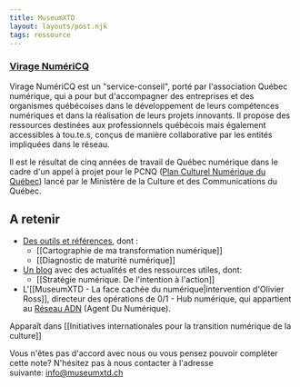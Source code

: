 ```yaml
---
title: MuseumXTD
layout: layouts/post.njk
tags: ressource
---
```

### [Virage NumériCQ](https://viragenumeriqc.com/)
Virage NumériCQ est un "service-conseil", porté par l'association Québec numérique, qui a pour but d'accompagner des entreprises et des organismes québécoises dans le développement de leurs compétences numériques et dans la réalisation de leurs projets innovants. Il propose des ressources destinées aux professionnels québécois mais également accessibles à tou.te.s, conçus de manière collaborative par les entités impliquées dans le réseau. 

Il est le résultat de cinq années de travail de Québec numérique dans le cadre d'un appel à projet pour le PCNQ ([Plan Culturel Numérique du Québec](https://culturenumerique.mcc.gouv.qc.ca/ "https://culturenumerique.mcc.gouv.qc.ca/")) lancé par le Ministère de la Culture et des Communications du Québec. 

## A retenir
- [Des outils et références](https://viragenumeriqc.com/les-outils/), dont : 
	- [[Cartographie de ma transformation numérique]]
	- [[Diagnostic de maturité numérique]]
- [Un blog](https://viragenumeriqc.com/blogue/) avec des actualités et des ressources utiles, dont: 
	- [[Stratégie numérique. De l'intention à l'action]]
- L'[[MuseumXTD - La face cachée du numérique|intervention d'Olivier Ross]], directeur des opérations de 0/1 - Hub numérique, qui appartient au [Réseau ADN](https://wiki.reseauadn.ca/wiki/%C3%80_propos_du_R%C3%A9seau_ADN) (Agent Du Numérique). 


Apparaît dans [[Initiatives internationales pour la transition numérique de la culture]]

Vous n'êtes pas d'accord avec nous ou vous pensez pouvoir compléter cette note? N'hésitez pas à nous contacter à l'adresse suivante: [info@museumxtd.ch](mailto:info@museumxtd.ch)



